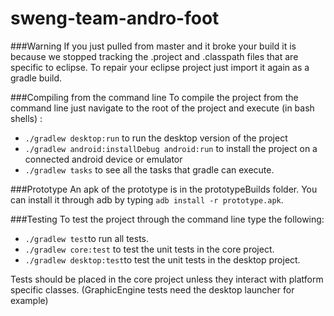 sweng-team-andro-foot
=====================

###Warning
If you just pulled from master and it broke your build it is because we stopped tracking the .project and .classpath files that are specific to eclipse. To repair your eclipse project just import it again as a gradle build.

###Compiling from the command line
To compile the project from the command line just navigate to the root of the project and execute (in bash shells) :

- `./gradlew desktop:run` to run the desktop version of the project
- `./gradlew android:installDebug android:run` to install the project on a connected android device or emulator
- `./gradlew tasks` to see all the tasks that gradle can execute.

###Prototype
An apk of the prototype is in the prototypeBuilds folder.
You can install it through adb by typing `adb install -r prototype.apk`.

###Testing
To test the project through the command line type the following:
- `./gradlew test`to run all tests.
- `./gradlew core:test` to test the unit tests in the core project.
- `./gradlew desktop:test`to test the unit tests in the desktop project.

Tests should be placed in the core project unless they interact with
platform specific classes. (GraphicEngine tests need the desktop launcher
for example)
